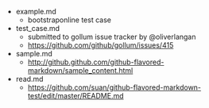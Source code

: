- example.md
  - bootstraponline test case
- test_case.md
  - submitted to gollum issue tracker by @oliverlangan
  - https://github.com/github/gollum/issues/415
- sample.md
  - http://github.github.com/github-flavored-markdown/sample_content.html
- read.md
  - https://github.com/suan/github-flavored-markdown-test/edit/master/README.md
